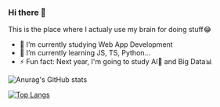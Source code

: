 ### Hi there 👋

This is the place where I actualy use my brain for doing stuff😂

- 🔭 I’m currently studying Web App Development
- 🌱 I’m currently learning JS, TS, Python...
- ⚡ Fun fact: Next year, I'm going to study AI🤖 and Big Data📊

![Anurag's GitHub stats](https://github-readme-stats.vercel.app/api?username=MarcoteRL&show_icons=true&theme=tokyonight)

[![Top Langs](https://github-readme-stats.vercel.app/api/top-langs/?username=MarcoteRL&layout=compact)](https://github.com/anuraghazra/github-readme-stats)
